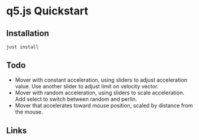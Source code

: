 # q5.js Quickstart

## Installation

    just install

## Todo

- Mover with constant acceleration, using sliders to adjust acceleration value. Use another slider to adjust limit on velocity vector.
- Mover with random acceleration, using sliders to scale acceleration. Add select to switch between random and perlin.
- Mover that accelerates toward mouse position, scaled by distance from the mouse.

## Links
